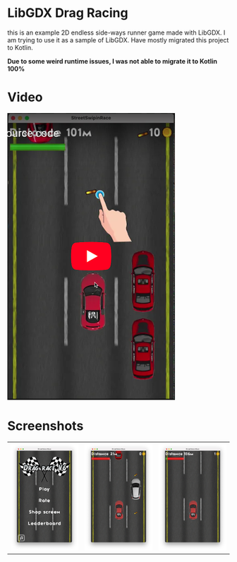 # LibGDX Drag Racing

this is an example 2D endless side-ways runner game made with LibGDX. I am trying to use it as a
sample of LibGDX.
Have mostly migrated this project to Kotlin.

**Due to some weird runtime issues, I was not able to migrate it to Kotlin 100%**

# Video

[![Youtube](https://github.com/Yayo-Arellano/libgdx_drag_race/blob/master/screenshots/youtube.png?raw=true)](https://youtu.be/7KibjGMH4sk)

# Screenshots

|                                                                                                               |                                                                                                               |                                                                                                               |
|---------------------------------------------------------------------------------------------------------------|---------------------------------------------------------------------------------------------------------------|---------------------------------------------------------------------------------------------------------------|
| ![Screenshot1](https://github.com/Yayo-Arellano/libgdx_drag_race/blob/master/screenshots/image1.png?raw=true) | ![Screenshot2](https://github.com/Yayo-Arellano/libgdx_drag_race/blob/master/screenshots/image2.png?raw=true) | ![Screenshot3](https://github.com/Yayo-Arellano/libgdx_drag_race/blob/master/screenshots/image3.png?raw=true) |


